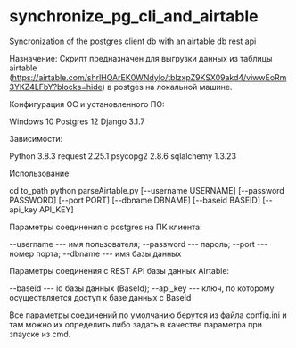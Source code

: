 # synchronize_pg_cli_and_airtable
Syncronization of the postgres client db with an airtable db rest api


Назначение:
Скрипт предназначен для выгрузки данных из таблицы airtable (https://airtable.com/shrlHQArEK0WNdylo/tblzxpZ9KSX09akd4/viwwEoRm3YKZ4LFbY?blocks=hide) в postges на локальной машине.


Конфигурация ОС и установленного ПО:

Windows 10
Postgres 12
Django 3.1.7

Зависимости:

Python 3.8.3
request 2.25.1
psycopg2 2.8.6
sqlalchemy 1.3.23

Использование:

cd to_path
python parseAirtable.py [--username USERNAME] [--password PASSWORD] [--port PORT] [--dbname DBNAME] [--baseid BASEID] [--api_key API_KEY]


Параметры соединения с postgres на ПК клиента:

--username --- имя пользователя;
--password --- пароль;
--port --- номер порта;
--dbname --- имя базы данных

Параметры соединения с REST API базы данных Airtable:

--baseid --- id базы данных (BaseId);
--api_key --- ключ, по которому осуществляется доступ к базе данных с BaseId

Все параметры соединений по умолчанию берутся из файла config.ini и там можно их определить либо задать в качестве параметра при зпауске из cmd.
